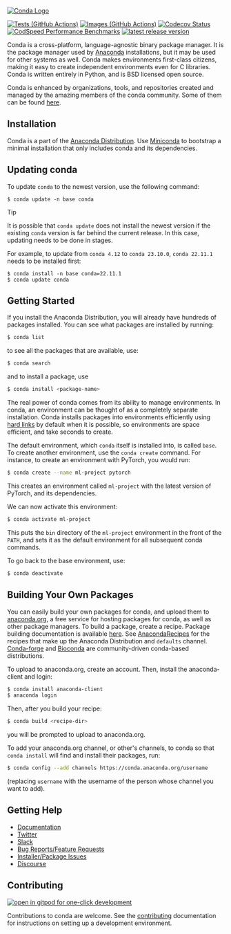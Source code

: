 [conda-logo]: https://s3.amazonaws.com/conda-dev/conda_logo.svg
[tests-badge]: https://github.com/conda/conda/actions/workflows/tests.yml/badge.svg
[images-badge]: https://github.com/conda/conda/actions/workflows/images.yml/badge.svg
[codecov-badge]: https://img.shields.io/codecov/c/github/conda/conda/main.svg?label=coverage
[codspeed-badge]: https://img.shields.io/endpoint?url=https://codspeed.io/badge.json
[release-badge]: https://img.shields.io/github/release/conda/conda.svg
[gitpod]: https://gitpod.io/button/open-in-gitpod.svg

[![Conda Logo][conda-logo]](https://github.com/conda/conda)

[![Tests (GitHub Actions)][tests-badge]](https://github.com/conda/conda/actions/workflows/tests.yml)
[![Images (GitHub Actions)][images-badge]](https://github.com/conda/conda/actions/workflows/images.yml)
[![Codecov Status][codecov-badge]](https://codecov.io/gh/conda/conda/branch/main)
[![CodSpeed Performance Benchmarks][codspeed-badge]](https://codspeed.io/conda/conda)
[![latest release version][release-badge]](https://github.com/conda/conda/releases)

Conda is a cross-platform, language-agnostic binary package manager. It is the
package manager used by [Anaconda](https://www.anaconda.com/distribution/) installations, but it may be
used for other systems as well. Conda makes environments first-class
citizens, making it easy to create independent environments even for C
libraries. Conda is written entirely in Python, and is BSD licensed open
source.

Conda is enhanced by organizations, tools, and repositories created and managed by
the amazing members of the conda community. Some of them can be found
[here](https://github.com/conda/conda/wiki/Conda-Community).


## Installation

Conda is a part of the [Anaconda Distribution](https://repo.anaconda.com).
Use [Miniconda](https://docs.conda.io/en/latest/miniconda.html) to bootstrap a minimal installation
that only includes conda and its dependencies.


## Updating conda

To update `conda` to the newest version, use the following command:

```
$ conda update -n base conda
```

> [!TIP]
> It is possible that `conda update` does not install the newest version
> if the existing `conda` version is far behind the current release.
> In this case, updating needs to be done in stages.
>
> For example, to update from `conda 4.12` to `conda 23.10.0`,
> `conda 22.11.1` needs to be installed first:
>
> ```
> $ conda install -n base conda=22.11.1
> $ conda update conda
> ```

## Getting Started

If you install the Anaconda Distribution, you will already have hundreds of packages
installed. You can see what packages are installed by running:

```bash
$ conda list
```

to see all the packages that are available, use:

```bash
$ conda search
```

and to install a package, use

```bash
$ conda install <package-name>
```

The real power of conda comes from its ability to manage environments.
In conda, an environment can be thought of as a completely separate installation.
Conda installs packages into environments efficiently using [hard links](https://en.wikipedia.org/wiki/Hard_link) by default when it is possible, so
environments are space efficient, and take seconds to create.

The default environment, which `conda` itself is installed into, is called `base`.
To create another environment, use the `conda create` command.
For instance, to create an environment with PyTorch, you would run:

```bash
$ conda create --name ml-project pytorch
```

This creates an environment called `ml-project` with the latest version of PyTorch, and its dependencies.

We can now activate this environment:

```bash
$ conda activate ml-project
```

This puts the `bin` directory of the `ml-project` environment in the front of the `PATH`,
and sets it as the default environment for all subsequent conda commands.

To go back to the base environment, use:

```bash
$ conda deactivate
```

## Building Your Own Packages

You can easily build your own packages for conda, and upload them
to [anaconda.org](https://anaconda.org), a free service for hosting
packages for conda, as well as other package managers.
To build a package, create a recipe. Package building documentation is available
[here](https://docs.conda.io/projects/conda-build/en/latest/).
See [AnacondaRecipes](https://github.com/AnacondaRecipes) for the recipes that make up the Anaconda Distribution and `defaults` channel.
[Conda-forge](https://conda-forge.org/feedstocks/) and [Bioconda](https://github.com/bioconda/bioconda-recipes) are community-driven conda-based distributions.

To upload to anaconda.org, create an account. Then, install the
anaconda-client and login:

```bash
$ conda install anaconda-client
$ anaconda login
```

Then, after you build your recipe:

```bash
$ conda build <recipe-dir>
```

you will be prompted to upload to anaconda.org.

To add your anaconda.org channel, or other's channels, to conda so
that `conda install` will find and install their packages, run:

```bash
$ conda config --add channels https://conda.anaconda.org/username
```

(replacing `username` with the username of the person whose channel you want
to add).

## Getting Help

- [Documentation](https://docs.conda.io/projects/conda/en/latest)
- [Twitter](https://twitter.com/condaproject)
- [Slack](https://conda.slack.com)
- [Bug Reports/Feature Requests](https://github.com/conda/conda/issues)
- [Installer/Package Issues](https://github.com/ContinuumIO/anaconda-issues/issues)
- [Discourse](https://conda.discourse.group/)

## Contributing

[![open in gitpod for one-click development][gitpod]](https://gitpod.io/#https://github.com/conda/conda)

Contributions to conda are welcome. See the [contributing](CONTRIBUTING.md) documentation
for instructions on setting up a development environment.
